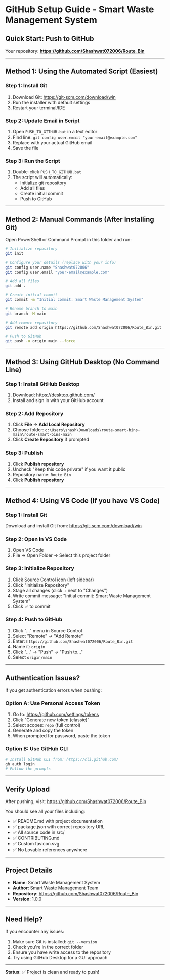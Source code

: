 # GitHub Setup Guide - Smart Waste Management System

## Quick Start: Push to GitHub

Your repository: **https://github.com/Shashwat072006/Route_Bin**

---

## Method 1: Using the Automated Script (Easiest)

### Step 1: Install Git
1. Download Git: https://git-scm.com/download/win
2. Run the installer with default settings
3. Restart your terminal/IDE

### Step 2: Update Email in Script
1. Open `PUSH_TO_GITHUB.bat` in a text editor
2. Find line: `git config user.email "your-email@example.com"`
3. Replace with your actual GitHub email
4. Save the file

### Step 3: Run the Script
1. Double-click `PUSH_TO_GITHUB.bat`
2. The script will automatically:
   - Initialize git repository
   - Add all files
   - Create initial commit
   - Push to GitHub

---

## Method 2: Manual Commands (After Installing Git)

Open PowerShell or Command Prompt in this folder and run:

```bash
# Initialize repository
git init

# Configure your details (replace with your info)
git config user.name "Shashwat072006"
git config user.email "your-email@example.com"

# Add all files
git add .

# Create initial commit
git commit -m "Initial commit: Smart Waste Management System"

# Rename branch to main
git branch -M main

# Add remote repository
git remote add origin https://github.com/Shashwat072006/Route_Bin.git

# Push to GitHub
git push -u origin main --force
```

---

## Method 3: Using GitHub Desktop (No Command Line)

### Step 1: Install GitHub Desktop
1. Download: https://desktop.github.com/
2. Install and sign in with your GitHub account

### Step 2: Add Repository
1. Click **File** → **Add Local Repository**
2. Choose folder: `c:\Users\shash\Downloads\route-smart-bins-main\route-smart-bins-main`
3. Click **Create Repository** if prompted

### Step 3: Publish
1. Click **Publish repository**
2. Uncheck "Keep this code private" if you want it public
3. Repository name: `Route_Bin`
4. Click **Publish repository**

---

## Method 4: Using VS Code (If you have VS Code)

### Step 1: Install Git
Download and install Git from: https://git-scm.com/download/win

### Step 2: Open in VS Code
1. Open VS Code
2. File → Open Folder → Select this project folder

### Step 3: Initialize Repository
1. Click Source Control icon (left sidebar)
2. Click "Initialize Repository"
3. Stage all changes (click + next to "Changes")
4. Write commit message: "Initial commit: Smart Waste Management System"
5. Click ✓ to commit

### Step 4: Push to GitHub
1. Click "..." menu in Source Control
2. Select "Remote" → "Add Remote"
3. Enter: `https://github.com/Shashwat072006/Route_Bin.git`
4. Name it: `origin`
5. Click "..." → "Push" → "Push to..."
6. Select `origin/main`

---

## Authentication Issues?

If you get authentication errors when pushing:

### Option A: Use Personal Access Token
1. Go to: https://github.com/settings/tokens
2. Click "Generate new token (classic)"
3. Select scopes: `repo` (full control)
4. Generate and copy the token
5. When prompted for password, paste the token

### Option B: Use GitHub CLI
```bash
# Install GitHub CLI from: https://cli.github.com/
gh auth login
# Follow the prompts
```

---

## Verify Upload

After pushing, visit: https://github.com/Shashwat072006/Route_Bin

You should see all your files including:
- ✅ README.md with project documentation
- ✅ package.json with correct repository URL
- ✅ All source code in src/
- ✅ CONTRIBUTING.md
- ✅ Custom favicon.svg
- ✅ No Lovable references anywhere

---

## Project Details

- **Name**: Smart Waste Management System
- **Author**: Smart Waste Management Team
- **Repository**: https://github.com/Shashwat072006/Route_Bin
- **Version**: 1.0.0

---

## Need Help?

If you encounter any issues:
1. Make sure Git is installed: `git --version`
2. Check you're in the correct folder
3. Ensure you have write access to the repository
4. Try using GitHub Desktop for a GUI approach

---

**Status**: ✅ Project is clean and ready to push!
